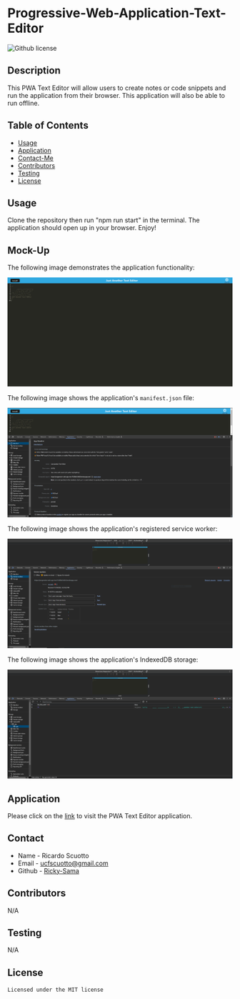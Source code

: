 # Progressive-Web-Application-Text-Editor

![Github license](https://img.shields.io/badge/license-MIT-yellowgreen.svg)

## Description
This PWA Text Editor will allow users to create notes or code snippets and run the application from their browser. This application will also be able to run offline.

## Table of Contents
* [Usage](#usage)
* [Application](#application)
* [Contact-Me](#contact)
* [Contributors](#contributors)
* [Testing](#testing)
* [License](#license)

## Usage
Clone the repository then run "npm run start" in the terminal. The application should open up in your browser. Enjoy!

## Mock-Up

The following image demonstrates the application functionality:

![Demonstration of the finished Module 19 Challenge being used in the browser.](./Assets/J-A-T-E.png)

The following image shows the application's `manifest.json` file:

![Demonstration of the finished Module 19 Challenge with a manifest file in the browser.](./Assets/JATE%20Manifest.PNG)

The following image shows the application's registered service worker:

![Demonstration of the finished Module 19 Challenge with a registered service worker in the browser.](./Assets/JATE_service_worker.PNG)

The following image shows the application's IndexedDB storage:

![Demonstration of the finished Module 19 Challenge with a IndexedDB storage named 'jate' in the browser.](./Assets/JATE_IndexedDB.PNG)

## Application

Please click on the [link](https://progressive-web-app-text-f7a0fde1efb3.herokuapp.com/) to visit the PWA Text Editor application. 

## Contact
* Name - Ricardo Scuotto
* Email - ucfscuotto@gmail.com
* Github - [Ricky-Sama](https://github.com/Ricky-Sama/)
## Contributors
N/A
## Testing
N/A
## License

    Licensed under the MIT license
